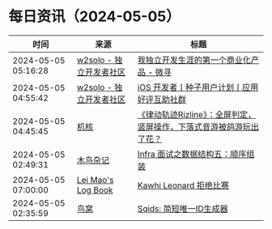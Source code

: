 ﻿# 每日资讯（2024-05-05）

|时间|来源|标题|
|---|---|---|
|2024-05-05 05:16:28|[w2solo - 独立开发者社区](https://w2solo.com/topics/feed)|[我独立开发生涯的第一个商业化产品 - 微寻](https://w2solo.com/topics/4595)|
|2024-05-05 04:55:42|[w2solo - 独立开发者社区](https://w2solo.com/topics/feed)|[iOS 开发者丨种子用户计划丨应用好评互助社群](https://w2solo.com/topics/4594)|
|2024-05-05 04:45:45|[机核](https://www.gcores.com/rss)|[《律动轨迹Rizline》：全屏判定，竖屏操作，下落式音游被鸽游玩出了花？](https://www.gcores.com/articles/181247)|
|2024-05-05 02:49:31|[木鸟杂记](https://www.qtmuniao.com/atom.xml)|[Infra 面试之数据结构五：顺序组装](https://www.qtmuniao.com/2024/05/05/infra-interview-tcp/)|
|2024-05-05 07:00:00|[Lei Mao's Log Book](https://leimao.github.io/atom.xml)|[Kawhi Leonard 拒绝比赛](https://leimao.github.io/essay/Kawhi-Leonard-%E6%8B%92%E7%BB%9D%E6%AF%94%E8%B5%9B/)|
|2024-05-05 02:35:59|[鸟窝](https://colobu.com/atom.xml)|[Sqids: 简短唯一ID生成器](https://colobu.com/2024/05/05/Sqids-short-unique-identifiers-generators/)|

